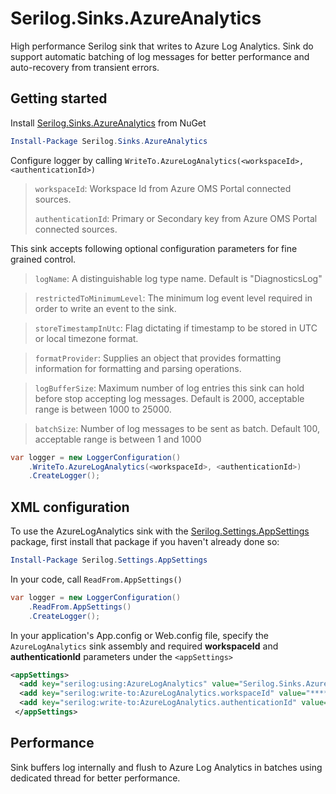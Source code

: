 # Serilog.Sinks.AzureAnalytics
High performance Serilog sink that writes to Azure Log Analytics. Sink do support automatic batching of log messages for better performance and auto-recovery from transient errors.


## Getting started
Install [Serilog.Sinks.AzureAnalytics](https://www.nuget.org/packages/serilog.sinks.azureanalytics) from NuGet

```PowerShell
Install-Package Serilog.Sinks.AzureAnalytics
```

Configure logger by calling `WriteTo.AzureLogAnalytics(<workspaceId>, <authenticationId>)`

> `workspaceId`: Workspace Id from Azure OMS Portal connected sources.
>
> `authenticationId`: Primary or Secondary key from Azure OMS Portal connected sources.

This sink accepts following optional configuration parameters for fine grained control.

> `logName`: A distinguishable log type name. Default is "DiagnosticsLog"

> `restrictedToMinimumLevel`: The minimum log event level required in order to write an event to the sink.

> `storeTimestampInUtc`: Flag dictating if timestamp to be stored in UTC or local timezone format.

> `formatProvider`: Supplies an object that provides formatting information for formatting and parsing operations.

> `logBufferSize`: Maximum number of log entries this sink can hold before stop accepting log messages. Default is 2000, acceptable range is between 1000 to 25000.

> `batchSize`: Number of log messages to be sent as batch. Default 100, acceptable range is between 1 and 1000

```C#
var logger = new LoggerConfiguration()
    .WriteTo.AzureLogAnalytics(<workspaceId>, <authenticationId>)
    .CreateLogger();
```

## XML <appSettings> configuration

To use the AzureLogAnalytics sink with the [Serilog.Settings.AppSettings](https://www.nuget.org/packages/Serilog.Settings.AppSettings) package, first install that package if you haven't already done so:

```PowerShell
Install-Package Serilog.Settings.AppSettings
```
In your code, call `ReadFrom.AppSettings()`

```C#
var logger = new LoggerConfiguration()
    .ReadFrom.AppSettings()
    .CreateLogger();
```
In your application's App.config or Web.config file, specify the `AzureLogAnalytics` sink assembly and required **workspaceId** and **authenticationId** parameters under the `<appSettings>`

```XML
<appSettings>
  <add key="serilog:using:AzureLogAnalytics" value="Serilog.Sinks.AzureAnalytics" />
  <add key="serilog:write-to:AzureLogAnalytics.workspaceId" value="*************" />
  <add key="serilog:write-to:AzureLogAnalytics.authenticationId" value="*************" />
 </appSettings>
```

## Performance
Sink buffers log internally and flush to Azure Log Analytics in batches using dedicated thread for better performance.
